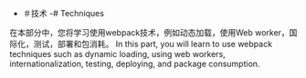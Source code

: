  - ＃技术
-# Techniques

在本部分中，您将学习使用webpack技术，例如动态加载，使用Web worker，国际化，测试，部署和包消耗。
In this part, you will learn to use webpack techniques such as dynamic loading, using web workers, internationalization, testing, deploying, and package consumption.

